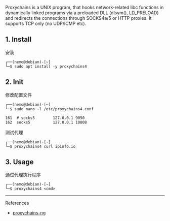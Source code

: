 Proxychains is a UNIX program, that hooks network-related libc functions in dynamically linked programs via a preloaded DLL (dlsym(), LD_PRELOAD) and redirects the connections through SOCKS4a/5 or HTTP proxies. It supports TCP only (no UDP/ICMP etc).

## 1. Install

安装

```
┌──(nemo@debian)-[~]
└─$ sudo apt install -y proxychains4
```

## 2. Init

修改配置文件

```
┌──(nemo@debian)-[~]
└─$ sudo nano -l /etc/proxychains4.conf
```

```
161  # socks5        127.0.0.1 9050
162  socks5          127.0.0.1 10808
```

测试代理

```
┌──(nemo@debian)-[~]
└─$ proxychains4 curl ipinfo.io
```

## 3. Usage

通过代理执行程序

```
┌──(nemo@debian)-[~]
└─$ proxychains4 <cmd>
```

---

References

- [proxychains-ng](https://www.kali.org/tools/proxychains-ng/)


